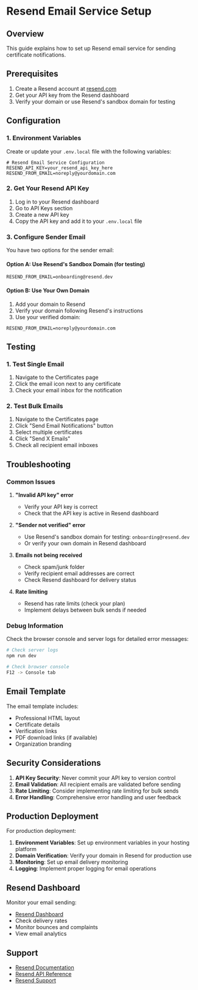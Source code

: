 # Resend Email Service Setup

## Overview

This guide explains how to set up Resend email service for sending certificate notifications.

## Prerequisites

1. Create a Resend account at [resend.com](https://resend.com)
2. Get your API key from the Resend dashboard
3. Verify your domain or use Resend's sandbox domain for testing

## Configuration

### 1. Environment Variables

Create or update your `.env.local` file with the following variables:

```env
# Resend Email Service Configuration
RESEND_API_KEY=your_resend_api_key_here
RESEND_FROM_EMAIL=noreply@yourdomain.com
```

### 2. Get Your Resend API Key

1. Log in to your Resend dashboard
2. Go to API Keys section
3. Create a new API key
4. Copy the API key and add it to your `.env.local` file

### 3. Configure Sender Email

You have two options for the sender email:

#### Option A: Use Resend's Sandbox Domain (for testing)
```env
RESEND_FROM_EMAIL=onboarding@resend.dev
```

#### Option B: Use Your Own Domain
1. Add your domain to Resend
2. Verify your domain following Resend's instructions
3. Use your verified domain:
```env
RESEND_FROM_EMAIL=noreply@yourdomain.com
```

## Testing

### 1. Test Single Email
1. Navigate to the Certificates page
2. Click the email icon next to any certificate
3. Check your email inbox for the notification

### 2. Test Bulk Emails
1. Navigate to the Certificates page
2. Click "Send Email Notifications" button
3. Select multiple certificates
4. Click "Send X Emails"
5. Check all recipient email inboxes

## Troubleshooting

### Common Issues

1. **"Invalid API key" error**
   - Verify your API key is correct
   - Check that the API key is active in Resend dashboard

2. **"Sender not verified" error**
   - Use Resend's sandbox domain for testing: `onboarding@resend.dev`
   - Or verify your own domain in Resend dashboard

3. **Emails not being received**
   - Check spam/junk folder
   - Verify recipient email addresses are correct
   - Check Resend dashboard for delivery status

4. **Rate limiting**
   - Resend has rate limits (check your plan)
   - Implement delays between bulk sends if needed

### Debug Information

Check the browser console and server logs for detailed error messages:

```bash
# Check server logs
npm run dev

# Check browser console
F12 -> Console tab
```

## Email Template

The email template includes:
- Professional HTML layout
- Certificate details
- Verification links
- PDF download links (if available)
- Organization branding

## Security Considerations

1. **API Key Security**: Never commit your API key to version control
2. **Email Validation**: All recipient emails are validated before sending
3. **Rate Limiting**: Consider implementing rate limiting for bulk sends
4. **Error Handling**: Comprehensive error handling and user feedback

## Production Deployment

For production deployment:

1. **Environment Variables**: Set up environment variables in your hosting platform
2. **Domain Verification**: Verify your domain in Resend for production use
3. **Monitoring**: Set up email delivery monitoring
4. **Logging**: Implement proper logging for email operations

## Resend Dashboard

Monitor your email sending:
- [Resend Dashboard](https://resend.com/emails)
- Check delivery rates
- Monitor bounces and complaints
- View email analytics

## Support

- [Resend Documentation](https://resend.com/docs)
- [Resend API Reference](https://resend.com/docs/api-reference)
- [Resend Support](https://resend.com/support) 